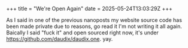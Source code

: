 +++
title = "We're Open Again"
date = 2025-05-24T13:03:29Z
+++

As I said in one of the previous nanoposts my website source code has been made private due to reasons, go read it I'm not writing it all again. Baically I said "fuck it" and open sourced right now, it's under <https://github.com/daudix/daudix.one>. yay.
